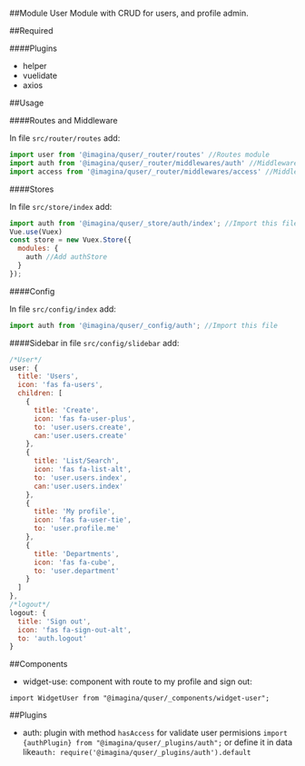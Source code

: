 ##Module User
Module with CRUD for users, and profile admin.

##Required

####Plugins
- helper
- vuelidate
- axios


##Usage

####Routes and Middleware

In file `src/router/routes` add:
```js
import user from '@imagina/quser/_router/routes' //Routes module
import auth from '@imagina/quser/_router/middlewares/auth' //Middleware auth
import access from '@imagina/quser/_router/middlewares/access' //Middleware access
```

####Stores

In file `src/store/index` add:
```js
import auth from '@imagina/quser/_store/auth/index'; //Import this file //Import this file
Vue.use(Vuex)
const store = new Vuex.Store({
  modules: {
    auth //Add authStore
  }
});
```

####Config

In file `src/config/index` add:
```js
import auth from '@imagina/quser/_config/auth'; //Import this file
```
####Sidebar
in file `src/config/slidebar` add:
```js
/*User*/
user: {
  title: 'Users',
  icon: 'fas fa-users',
  children: [
    {
      title: 'Create',
      icon: 'fas fa-user-plus',
      to: 'user.users.create',
      can:'user.users.create'
    },
    {
      title: 'List/Search',
      icon: 'fas fa-list-alt',
      to: 'user.users.index',
      can:'user.users.index'
    },
    {
      title: 'My profile',
      icon: 'fas fa-user-tie',
      to: 'user.profile.me'
    },
    {
      title: 'Departments',
      icon: 'fas fa-cube',
      to: 'user.department'
    }
  ]
},
/*logout*/
logout: {
  title: 'Sign out',
  icon: 'fas fa-sign-out-alt',
  to: 'auth.logout'
}
```

##Components
- widget-use: component with route to my profile and sign out:

`import WidgetUser from "@imagina/quser/_components/widget-user";`

##Plugins
- auth: plugin with method `hasAccess` for validate user permisions
`import {authPlugin} from "@imagina/quser/_plugins/auth";` or define it in data like`auth: require('@imagina/quser/_plugins/auth').default`
